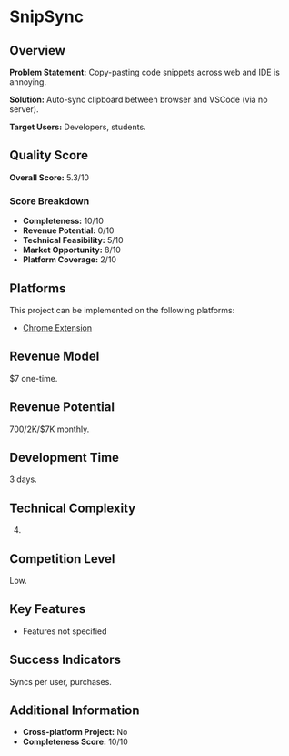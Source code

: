 # SnipSync

## Overview
**Problem Statement:** Copy-pasting code snippets across web and IDE is annoying.

**Solution:** Auto-sync clipboard between browser and VSCode (via no server).

**Target Users:** Developers, students.

## Quality Score
**Overall Score:** 5.3/10

### Score Breakdown
- **Completeness:** 10/10
- **Revenue Potential:** 0/10
- **Technical Feasibility:** 5/10
- **Market Opportunity:** 8/10
- **Platform Coverage:** 2/10

## Platforms
This project can be implemented on the following platforms:
- [Chrome Extension](./platforms/chrome-extension/)

## Revenue Model
$7 one-time.

## Revenue Potential
$700/$2K/$7K monthly.

## Development Time
3 days.

## Technical Complexity
4.

## Competition Level
Low.

## Key Features
- Features not specified

## Success Indicators
Syncs per user, purchases.

## Additional Information
- **Cross-platform Project:** No
- **Completeness Score:** 10/10
